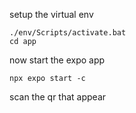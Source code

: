 setup the virtual env 

```
./env/Scripts/activate.bat
cd app
```

 now start the expo app

```
npx expo start -c
```

scan the qr that appear
